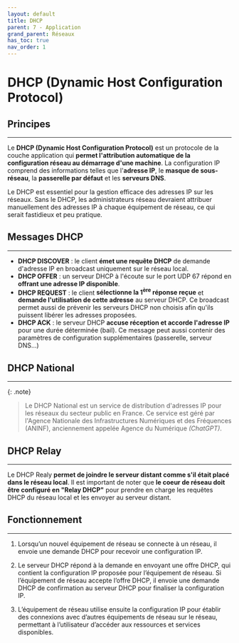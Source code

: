 ```yaml
---
layout: default
title: DHCP
parent: 7 - Application
grand_parent: Réseaux
has_toc: true
nav_order: 1
---
```


# DHCP (Dynamic Host Configuration Protocol)

## Principes

---

Le **DHCP (Dynamic Host Configuration Protocol)** est un protocole de la couche application qui **permet l'attribution automatique de la configuration réseau au démarrage d'une machine**. La configuration IP comprend des informations telles que l'**adresse IP**, le **masque de sous-réseau**, la **passerelle par défaut** et les **serveurs DNS**.

Le DHCP est essentiel pour la gestion efficace des adresses IP sur les réseaux. Sans le DHCP, les administrateurs réseau devraient attribuer manuellement des adresses IP à chaque équipement de réseau, ce qui serait fastidieux et peu pratique.

## Messages DHCP

---

- **DHCP DISCOVER** : le client **émet une requête DHCP** de demande d'adresse IP en broadcast uniquement sur le réseau local.
- **DHCP OFFER** : un serveur DHCP à l'écoute sur le port UDP 67 répond en **offrant une adresse IP disponible**.
- **DHCP REQUEST** : le client **sélectionne la 1<sup>ère</sup> réponse reçue** et **demande l'utilisation de cette adresse** au serveur DHCP. Ce broadcast permet aussi de prévenir les serveurs DHCP non choisis afin qu'ils puissent libérer les adresses proposées.
- **DHCP ACK** : le serveur DHCP **accuse réception et accorde l'adresse IP** pour une durée déterminée (bail). Ce message peut aussi contenir des paramètres de configuration supplémentaires (passerelle, serveur DNS...)

## DHCP National

---

{: .note}

> Le DHCP National est un service de distribution d'adresses IP pour les réseaux du secteur public en France. Ce service est géré par l'Agence Nationale des Infrastructures Numériques et des Fréquences (ANINF), anciennement appelée Agence du Numérique _(ChatGPT)_.

## DHCP Relay

---

Le DHCP Realy **permet de joindre le serveur distant comme s'il était placé dans le réseau local**. Il est important de noter que **le coeur de réseau doit être configuré en "Relay DHCP"** pour prendre en charge les requêtes DHCP du réseau local et les envoyer au serveur distant.

## Fonctionnement

---

1. Lorsqu’un nouvel équipement de réseau se connecte à un réseau, il envoie une demande DHCP pour recevoir une configuration IP.

2. Le serveur DHCP répond à la demande en envoyant une offre DHCP, qui contient la configuration IP proposée pour l’équipement de réseau. Si l’équipement de réseau accepte l’offre DHCP, il envoie une demande DHCP de confirmation au serveur DHCP pour finaliser la configuration IP.

3. L’équipement de réseau utilise ensuite la configuration IP pour établir des connexions avec d’autres équipements de réseau sur le réseau, permettant à l’utilisateur d’accéder aux ressources et services disponibles.
